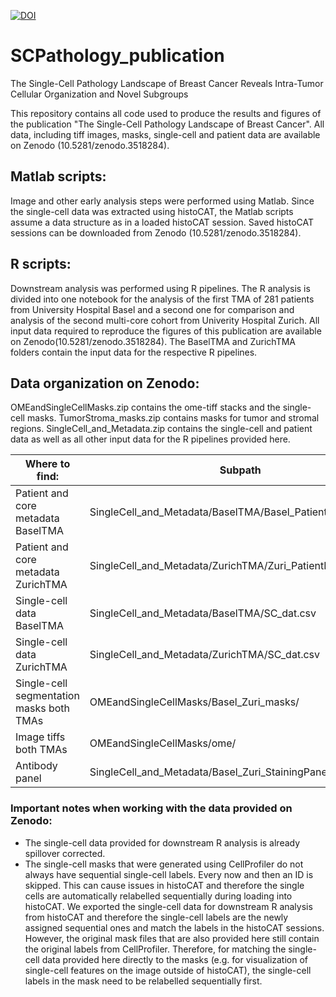 [![DOI](https://zenodo.org/badge/DOI/10.5281/zenodo.3518284.svg)](https://doi.org/10.5281/zenodo.3518284)
# SCPathology_publication
The Single-Cell Pathology Landscape of Breast Cancer Reveals Intra-Tumor Cellular Organization and Novel Subgroups

This repository contains all code used to produce the results and figures of the publication "The Single-Cell Pathology Landscape of Breast Cancer". All data, including tiff images, masks, single-cell and patient data are available on Zenodo (10.5281/zenodo.3518284).

## Matlab scripts:
Image and other early analysis steps were performed using Matlab. Since the single-cell data was extracted using histoCAT, the Matlab scripts assume a data structure as in a loaded histoCAT session. Saved histoCAT sessions can be downloaded from Zenodo (10.5281/zenodo.3518284).

## R scripts:
Downstream analysis was performed using R pipelines. The R analysis is divided into one notebook for the analysis of the first TMA of 281 patients from University Hospital Basel and a second one for comparison and analysis of the second multi-core cohort from Univerity Hospital Zurich. All input data required to reproduce the figures of this publication are available on Zenodo(10.5281/zenodo.3518284). The BaselTMA and ZurichTMA folders contain the input data for the respective R pipelines.

## Data organization on Zenodo:
OMEandSingleCellMasks.zip contains the ome-tiff stacks and the single-cell masks.
TumorStroma_masks.zip contains masks for tumor and stromal regions.
SingleCell_and_Metadata.zip contains the single-cell and patient data as well as all other input data for the R pipelines provided here.

| Where to find:                            | Subpath                                                     |
| ----------------------------------------- | ----------------------------------------------------------- |
| Patient and core metadata BaselTMA        | SingleCell_and_Metadata/BaselTMA/Basel_PatientMetadata.csv  |
| Patient and core metadata ZurichTMA       | SingleCell_and_Metadata/ZurichTMA/Zuri_PatientMetadata.csv  |
| Single-cell data BaselTMA                 | SingleCell_and_Metadata/BaselTMA/SC_dat.csv                 |
| Single-cell data ZurichTMA                | SingleCell_and_Metadata/ZurichTMA/SC_dat.csv                |
| Single-cell segmentation masks both TMAs  | OMEandSingleCellMasks/Basel_Zuri_masks/                     |
| Image tiffs both TMAs                     | OMEandSingleCellMasks/ome/                                  |
| Antibody panel                            | SingleCell_and_Metadata/Basel_Zuri_StainingPanel            |

### Important notes when working with the data provided on Zenodo: 
- The single-cell data provided for downstream R analysis is already spillover corrected.
- The single-cell masks that were generated using CellProfiler do not always have sequential single-cell labels. Every now and then an ID is skipped. This can cause issues in histoCAT and therefore the single cells are automatically relabelled sequentially during loading into histoCAT. We exported the single-cell data for downstream R analysis from histoCAT and therefore the single-cell labels are the newly assigned sequential ones and match the labels in the histoCAT sessions. However, the original mask files that are also provided here still contain the original labels from CellProfiler. Therefore, for matching the single-cell data provided here directly to the masks (e.g. for visualization of single-cell features on the image outside of histoCAT), the single-cell labels in the mask need to be relabelled sequentially first.
